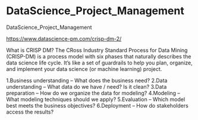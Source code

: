 # DataScience_Project_Management
DataScience_Project_Management

https://www.datascience-pm.com/crisp-dm-2/

What is CRISP DM?
The CRoss Industry Standard Process for Data Mining (CRISP-DM) is a process model with six phases that naturally describes the data science life cycle. It’s like a set of guardrails to help you plan, organize, and implement your data science (or machine learning) project.

1.Business understanding – What does the business need?
2.Data understanding – What data do we have / need? Is it clean?
3.Data preparation – How do we organize the data for modeling?
4.Modeling – What modeling techniques should we apply?
5.Evaluation – Which model best meets the business objectives?
6.Deployment – How do stakeholders access the results?
